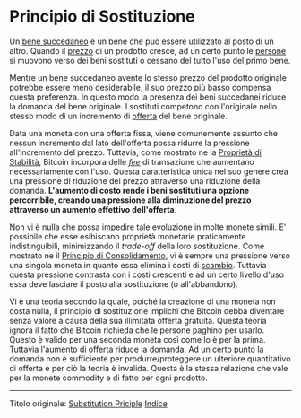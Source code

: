 # Principio di Sostituzione



Un [bene succedaneo](https://it.wikipedia.org/wiki/Bene_succedaneo) è un bene che può essere utilizzato al posto di un altro. Quando il [prezzo](ch101-glossary.md#prezzo) di un prodotto cresce, ad un certo punto le [persone](ch101-glossary.md#persona) si muovono verso dei beni sostituti o cessano del tutto l'uso del primo bene.

Mentre un bene succedaneo avente lo stesso prezzo del prodotto originale potrebbe essere meno desiderabile, il suo prezzo più basso compensa questa preferenza. In questo modo la presenza dei beni succedanei riduce la domanda del bene originale. I sostituti competono con l'originale nello stesso modo di un incremento di [offerta](ch101-glossary.md#offerta) del bene originale.

Data una moneta con una offerta fissa, viene comunemente assunto che nessun incremento dal lato dell'offerta possa ridurre la pressione all'incremento del prezzo. Tuttavia, come mostrato ne la [Proprietà di Stabilità](ch030-stability-property.md), Bitcoin incorpora delle [_fee_](ch101-glossary.md#commissione-di-transazione-fee) di transazione che aumentano necessariamente con l'uso. Questa caratteristica unica nel suo genere crea una pressione di riduzione del prezzo attraverso una riduzione della domanda. **L'aumento di costo rende i beni sostituti una opzione percorribile, creando una pressione alla diminuzione del prezzo attraverso un aumento effettivo dell'offerta**.

Non vi è nulla che possa impedire tale evoluzione in molte monete simili. E' possibile che esse esibiscano proprietà monetarie praticamente indistinguibili, minimizzando il _trade-off_ della loro sostituzione. Come mostrato ne il [Principio di Consolidamento](ch020-consolidation-principle.md), vi è sempre una pressione verso una singola moneta in quanto essa elimina i costi di [scambio](ch101-glossary.md#scambio-di-unità). Tuttavia questa pressione contrasta con i costi crescenti e ad un certo livello d'uso essa deve lasciare il posto alla sostituzione (o all'abbandono).

Vi è una teoria secondo la quale, poiché la creazione di una moneta non costa nulla, il principio di sostituzione implichi che Bitcoin debba diventare senza valore a causa della sua illimitata offerta gratuita. Questa teoria ignora il fatto che Bitcoin richieda che le persone paghino per usarlo. Questo è valido per una seconda moneta così come lo è per la prima. Tuttavia l'aumento di offerta riduce la domanda. Ad un certo punto la domanda non è sufficiente per produrre/proteggere un ulteriore quantitativo di offerta e per ciò la teoria è invalida. Questa è la stessa relazione che vale per la monete commodity e di fatto per ogni prodotto. 

---

Titolo originale: [Substitution Priciple](https://github.com/libbitcoin/libbitcoin-system/wiki/Substitution-Principle)
[Indice](/README.md)


